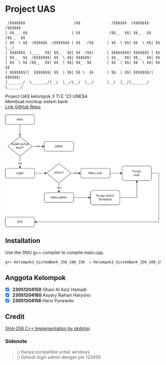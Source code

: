 # Project UAS

```
 /$$$$$$$                      /$$              /$$$$$$  /$$$$$$$   /$$$$$$ 
| $$__  $$                    | $$             /$$__  $$| $$__  $$ /$$__  $$
| $$  \ $$  /$$$$$$  /$$$$$$$ | $$   /$$      | $$  \ $$| $$  \ $$| $$  \__/
| $$$$$$$  |____  $$| $$__  $$| $$  /$$/      | $$$$$$$$| $$$$$$$ | $$      
| $$__  $$  /$$$$$$$| $$  \ $$| $$$$$$/       | $$__  $$| $$__  $$| $$      
| $$  \ $$ /$$__  $$| $$  | $$| $$_  $$       | $$  | $$| $$  \ $$| $$    $$
| $$$$$$$/|  $$$$$$$| $$  | $$| $$ \  $$      | $$  | $$| $$$$$$$/|  $$$$$$/
|_______/  \_______/|__/  |__/|__/  \__/      |__/  |__/|_______/  \______/ 

```
Project UAS kelompok 3 TI E '23 UNESA\
Membuat mockup sistem bank\
[Link GitHub Repo](https://github.com/asyary/Project_UAS/tree/master)\
<br>
![Flowchart](https://raw.githubusercontent.com/asyary/Project_UAS/master/Flowchart.png)

## Installation

Use the GNU g++ compiler to compile main.cpp.

```bash
g++ Kelompok3_SistemBank_150_180_156 -o Kelompok3_SistemBank_150_180_156; ./Kelompok3_SistemBank_150_180_156
```

## Anggota Kelompok

- [x] **23051204150** Ghani Al Aziz Hamadi
- [x] **23051204180** Asyary Raihan Haryono
- [x] **23051204156** Haris Purwanto

## Credit

[SHA-256 C++ Implementation by okdshin](https://github.com/okdshin/PicoSHA2)

### Sidenote

> ``📝`` Hanya compatible untuk windows\
> ``📝`` Default login admin dengan pin 123456